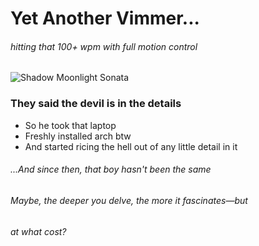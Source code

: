 # Yet Another Vimmer...
###### hitting that 100+ wpm with full motion control
![Shadow Moonlight Sonata](https://github.com/Satanx016/satanx016/blob/main/assets/shadowMoonlightSonata.gif "Moonlight Sonata 1st movement theme playing...")

### They said the devil is in the details 
- So he took that laptop
- Freshly installed arch btw
- And started ricing the hell out of any little detail in it
  
###### ...And since then, that boy hasn't been the same
###### Maybe, the deeper you delve, the more it fascinates—but
###### at what cost?
